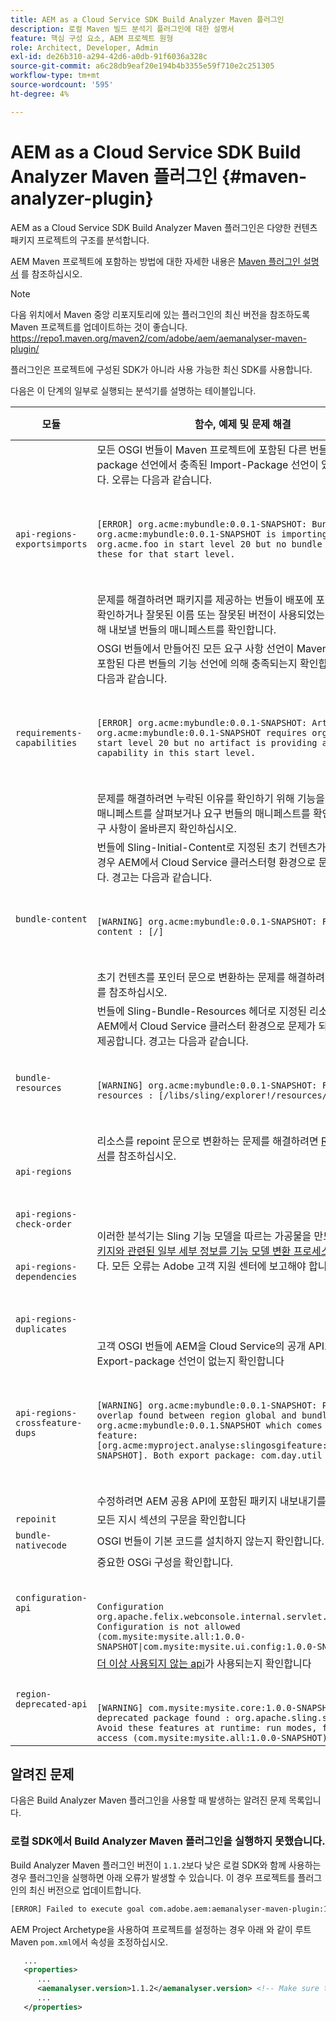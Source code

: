 ```yaml
---
title: AEM as a Cloud Service SDK Build Analyzer Maven 플러그인
description: 로컬 Maven 빌드 분석기 플러그인에 대한 설명서
feature: 핵심 구성 요소, AEM 프로젝트 원형
role: Architect, Developer, Admin
exl-id: de26b310-a294-42d6-a0db-91f6036a328c
source-git-commit: a6c28db9eaf20e194b4b3355e59f710e2c251305
workflow-type: tm+mt
source-wordcount: '595'
ht-degree: 4%

---
```


# AEM as a Cloud Service SDK Build Analyzer Maven 플러그인 {#maven-analyzer-plugin}

AEM as a Cloud Service SDK Build Analyzer Maven 플러그인은 다양한 컨텐츠 패키지 프로젝트의 구조를 분석합니다.

AEM Maven 프로젝트에 포함하는 방법에 대한 자세한 내용은 [Maven 플러그인 설명서](https://github.com/adobe/aemanalyser-maven-plugin/blob/main/aemanalyser-maven-plugin/README.md) 를 참조하십시오.

>[!NOTE]
>
>다음 위치에서 Maven 중앙 리포지토리에 있는 플러그인의 최신 버전을 참조하도록 Maven 프로젝트를 업데이트하는 것이 좋습니다. https://repo1.maven.org/maven2/com/adobe/aem/aemanalyser-maven-plugin/

플러그인은 프로젝트에 구성된 SDK가 아니라 사용 가능한 최신 SDK를 사용합니다.

다음은 이 단계의 일부로 실행되는 분석기를 설명하는 테이블입니다. <!-- Note that some are executed in the local SDK, while others are only executed during the Cloud Manager pipeline deployment. -->

| 모듈 | 함수, 예제 및 문제 해결 | 로컬 SDK | Cloud Manager |
|---|---|---|---|
| `api-regions-exportsimports` | 모든 OSGI 번들이 Maven 프로젝트에 포함된 다른 번들의 Export-package 선언에서 충족된 Import-Package 선언이 있는지 확인합니다. 오류는 다음과 같습니다. <p> </p> `[ERROR] org.acme:mybundle:0.0.1-SNAPSHOT: Bundle org.acme:mybundle:0.0.1-SNAPSHOT is importing package(s) org.acme.foo in start level 20 but no bundle is exporting these for that start level.`<p> </p>문제를 해결하려면 패키지를 제공하는 번들이 배포에 포함되어 있는지 확인하거나 잘못된 이름 또는 잘못된 버전이 사용되었는지 확인하기 위해 내보낼 번들의 매니페스트를 확인합니다. | 예 | 예 |
| `requirements-capabilities` | OSGI 번들에서 만들어진 모든 요구 사항 선언이 Maven 프로젝트에 포함된 다른 번들의 기능 선언에 의해 충족되는지 확인합니다. 오류는 다음과 같습니다. <p> </p> `[ERROR] org.acme:mybundle:0.0.1-SNAPSHOT: Artifact org.acme:mybundle:0.0.1-SNAPSHOT requires org.foo.bar in start level 20 but no artifact is providing a matching capability in this start level.`<p> </p> 문제를 해결하려면 누락된 이유를 확인하기 위해 기능을 선언할 번들의 매니페스트를 살펴보거나 요구 번들의 매니페스트를 확인하여 해당 요구 사항이 올바른지 확인하십시오. | 예 | 예 |
| `bundle-content` | 번들에 Sling-Initial-Content로 지정된 초기 컨텐츠가 포함되어 있는 경우 AEM에서 Cloud Service 클러스터형 환경으로 문제가 발생합니다. 경고는 다음과 같습니다. <p> </p> `[WARNING] org.acme:mybundle:0.0.1-SNAPSHOT: Found initial content : [/]` <p> </p>초기 컨텐츠를 포인터 문으로 변환하는 문제를 해결하려면 참조 설명서 를 참조하십시오. | 예 | 예 |
| `bundle-resources` | 번들에 Sling-Bundle-Resources 헤더로 지정된 리소스가 포함되어 AEM에서 Cloud Service 클러스터 환경으로 문제가 되는 경우 경고를 제공합니다. 경고는 다음과 같습니다.<p> </p> `[WARNING] org.acme:mybundle:0.0.1-SNAPSHOT: Found bundle resources : [/libs/sling/explorer!/resources/explorer]`<p> </p> 리소스를 repoint 문으로 변환하는 문제를 해결하려면 [Repoinit 설명서](https://experienceleague.adobe.com/docs/experience-manager-cloud-service/implementing/developing/aem-project-content-package-structure.html?lang=en#repo-init)를 참조하십시오. | 예 | 예 |
| `api-regions`<p> </p>`api-regions-check-order`<p> </p>`api-regions-dependencies`<p> </p>`api-regions-duplicates` | 이러한 분석기는 Sling 기능 모델을 따르는 가공물을 만드는 [컨텐츠 패키지와 관련된 일부 세부 정보를 기능 모델 변환 프로세스](https://experienceleague.adobe.com/docs/experience-manager-cloud-service/implementing/deploying/overview.html?lang=en#deploying)에서 확인합니다. 모든 오류는 Adobe 고객 지원 센터에 보고해야 합니다. | 예 | 예 |
| `api-regions-crossfeature-dups` | 고객 OSGI 번들에 AEM을 Cloud Service의 공개 API로 재정의하는 Export-package 선언이 없는지 확인합니다<p> </p>`[WARNING] org.acme:mybundle:0.0.1-SNAPSHOT: Package overlap found between region global and bundle org.acme:mybundle:0.0.1.SNAPSHOT which comes from feature: [org.acme:myproject.analyse:slingosgifeature:0.0.1-SNAPSHOT]. Both export package: com.day.util`<p> </p>수정하려면 AEM 공용 API에 포함된 패키지 내보내기를 중지합니다. | 예 | 예 |
| `repoinit` | 모든 지시 섹션의 구문을 확인합니다 | 예 | 예 |
| `bundle-nativecode` | OSGI 번들이 기본 코드를 설치하지 않는지 확인합니다. | 예 | 예 |
| `configuration-api` | 중요한 OSGi 구성을 확인합니다. <p> </p> `Configuration org.apache.felix.webconsole.internal.servlet.OsgiManager: Configuration is not allowed (com.mysite:mysite.all:1.0.0-SNAPSHOT\|com.mysite:mysite.ui.config:1.0.0-SNAPSHOT)` | 예 | 예 |
| `region-deprecated-api` | [더 이상 사용되지 않는 api](https://experienceleague.adobe.com/docs/experience-manager-cloud-service/release-notes/deprecated-apis.html)가 사용되는지 확인합니다 <p> </p>`[WARNING] com.mysite:mysite.core:1.0.0-SNAPSHOT: Usage of deprecated package found : org.apache.sling.settings : Avoid these features at runtime: run modes, file system access (com.mysite:mysite.all:1.0.0-SNAPSHOT)` | 예 | 예 |

## 알려진 문제

다음은 Build Analyzer Maven 플러그인을 사용할 때 발생하는 알려진 문제 목록입니다.

### 로컬 SDK에서 Build Analyzer Maven 플러그인을 실행하지 못했습니다.

Build Analyzer Maven 플러그인 버전이 `1.1.2`보다 낮은 로컬 SDK와 함께 사용하는 경우 플러그인을 실행하면 아래 오류가 발생할 수 있습니다. 이 경우 프로젝트를 플러그인의 최신 버전으로 업데이트합니다.

```txt
[ERROR] Failed to execute goal com.adobe.aem:aemanalyser-maven-plugin:1.1.0:analyse (default-analyse) on project mysite.analyse: Execution default-analyse of goal com.adobe.aem:aemanalyser-maven-plugin:1.1.0:analyse failed: arraycopy: source index -1 out of bounds for char[65536] -> [Help 1]
```

AEM Project Archetype을 사용하여 프로젝트를 설정하는 경우 아래 와 같이 루트 Maven `pom.xml`에서 속성을 조정하십시오.

```xml
   ...
   <properties>
      ...
      <aemanalyser.version>1.1.2</aemanalyser.version> <!-- Make sure to use the latest release -->
      ...
   </properties>
```
